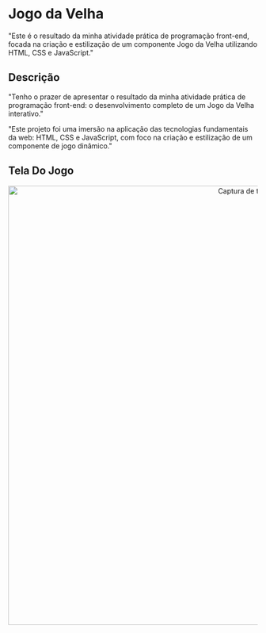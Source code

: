 # Jogo da Velha
"Este é o resultado da minha atividade prática de programação front-end, focada na criação e estilização de um componente Jogo da Velha utilizando  HTML, CSS e JavaScript."

## Descrição
"Tenho o prazer de apresentar o resultado da minha atividade prática de programação front-end: o desenvolvimento completo de um Jogo da Velha interativo."

"Este projeto foi uma imersão na aplicação das tecnologias fundamentais da web: HTML, CSS e JavaScript, com foco na criação e estilização de um componente de jogo dinâmico."

## Tela Do Jogo
<div align="center">
  <img width="1072" height="886" alt="Captura de tela 2025-10-20 094806" src="https://github.com/user-attachments/assets/777b66f3-5138-4d71-832a-a1e7986ca14d" />
</div>


